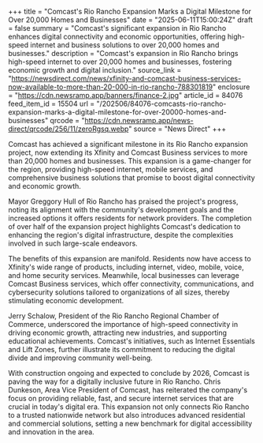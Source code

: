 +++
title = "Comcast's Rio Rancho Expansion Marks a Digital Milestone for Over 20,000 Homes and Businesses"
date = "2025-06-11T15:00:24Z"
draft = false
summary = "Comcast's significant expansion in Rio Rancho enhances digital connectivity and economic opportunities, offering high-speed internet and business solutions to over 20,000 homes and businesses."
description = "Comcast's expansion in Rio Rancho brings high-speed internet to over 20,000 homes and businesses, fostering economic growth and digital inclusion."
source_link = "https://newsdirect.com/news/xfinity-and-comcast-business-services-now-available-to-more-than-20-000-in-rio-rancho-788301819"
enclosure = "https://cdn.newsramp.app/banners/finance-2.jpg"
article_id = 84076
feed_item_id = 15504
url = "/202506/84076-comcasts-rio-rancho-expansion-marks-a-digital-milestone-for-over-20000-homes-and-businesses"
qrcode = "https://cdn.newsramp.app/news-direct/qrcode/256/11/zeroRgsq.webp"
source = "News Direct"
+++

<p>Comcast has achieved a significant milestone in its Rio Rancho expansion project, now extending its Xfinity and Comcast Business services to more than 20,000 homes and businesses. This expansion is a game-changer for the region, providing high-speed internet, mobile services, and comprehensive business solutions that promise to boost digital connectivity and economic growth.</p><p>Mayor Greggory Hull of Rio Rancho has praised the project's progress, noting its alignment with the community's development goals and the increased options it offers residents for network providers. The completion of over half of the expansion project highlights Comcast's dedication to enhancing the region's digital infrastructure, despite the complexities involved in such large-scale endeavors.</p><p>The benefits of this expansion are manifold. Residents now have access to Xfinity's wide range of products, including internet, video, mobile, voice, and home security services. Meanwhile, local businesses can leverage Comcast Business services, which offer connectivity, communications, and cybersecurity solutions tailored to organizations of all sizes, thereby stimulating economic development.</p><p>Jerry Schalow, President of the Rio Rancho Regional Chamber of Commerce, underscored the importance of high-speed connectivity in driving economic growth, attracting new industries, and supporting educational achievements. Comcast's initiatives, such as Internet Essentials and Lift Zones, further illustrate its commitment to reducing the digital divide and improving community well-being.</p><p>With construction ongoing and expected to conclude by 2026, Comcast is paving the way for a digitally inclusive future in Rio Rancho. Chris Dunkeson, Area Vice President of Comcast, has reiterated the company's focus on providing reliable, fast, and secure internet services that are crucial in today's digital era. This expansion not only connects Rio Rancho to a trusted nationwide network but also introduces advanced residential and commercial solutions, setting a new benchmark for digital accessibility and innovation in the area.</p>